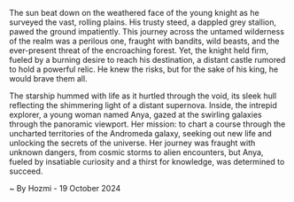 
The sun beat down on the weathered face of the young knight as he surveyed the vast, rolling plains. His trusty steed, a dappled grey stallion, pawed the ground impatiently. This journey across the untamed wilderness of the realm was a perilous one, fraught with bandits, wild beasts, and the ever-present threat of the encroaching forest. Yet, the knight held firm, fueled by a burning desire to reach his destination, a distant castle rumored to hold a powerful relic. He knew the risks, but for the sake of his king, he would brave them all. 

The starship hummed with life as it hurtled through the void, its sleek hull reflecting the shimmering light of a distant supernova. Inside, the intrepid explorer, a young woman named Anya, gazed at the swirling galaxies through the panoramic viewport. Her mission: to chart a course through the uncharted territories of the Andromeda galaxy, seeking out new life and unlocking the secrets of the universe. Her journey was fraught with unknown dangers, from cosmic storms to alien encounters, but Anya, fueled by insatiable curiosity and a thirst for knowledge, was determined to succeed.

~ By Hozmi - 19 October 2024
